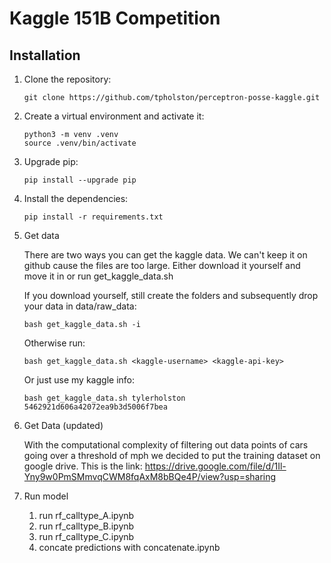 # Kaggle 151B Competition

## Installation

1. Clone the repository:

    ```
    git clone https://github.com/tpholston/perceptron-posse-kaggle.git
    ```

2. Create a virtual environment and activate it:

    ```
    python3 -m venv .venv
    source .venv/bin/activate
    ```

3. Upgrade pip:

    ```
    pip install --upgrade pip
    ```

4. Install the dependencies:

    ```
    pip install -r requirements.txt
    ```

5. Get data 

    There are two ways you can get the kaggle data. We can't keep it on github cause the files are too large. Either download it yourself and move it in or run get_kaggle_data.sh 

    If you download yourself, still create the folders and subsequently drop your data in data/raw_data:
    ```
    bash get_kaggle_data.sh -i
    ```
    Otherwise  run:
    ```
    bash get_kaggle_data.sh <kaggle-username> <kaggle-api-key>
    ```
    Or just use my kaggle info:
    ```
    bash get_kaggle_data.sh tylerholston 5462921d606a42072ea9b3d5006f7bea
    ```
    
6. Get Data (updated)
    
    With the computational complexity of filtering out data points of cars going over a threshold of mph we decided to put the training dataset on google drive. This is the link:
    https://drive.google.com/file/d/1Il-Yny9w0PmSMmvqCWM8fqAxM8bBQe4P/view?usp=sharing
    
7. Run model
    
    1. run rf_calltype_A.ipynb
    2. run rf_calltype_B.ipynb
    3. run rf_calltype_C.ipynb
    4. concate predictions with concatenate.ipynb
